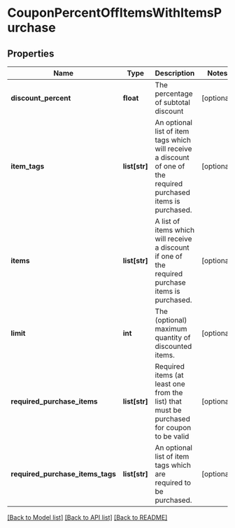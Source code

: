 # CouponPercentOffItemsWithItemsPurchase

## Properties
Name | Type | Description | Notes
------------ | ------------- | ------------- | -------------
**discount_percent** | **float** | The percentage of subtotal discount | [optional] 
**item_tags** | **list[str]** | An optional list of item tags which will receive a discount of one of the required purchased items is purchased. | [optional] 
**items** | **list[str]** | A list of items which will receive a discount if one of the required purchase items is purchased. | [optional] 
**limit** | **int** | The (optional) maximum quantity of discounted items. | [optional] 
**required_purchase_items** | **list[str]** | Required items (at least one from the list) that must be purchased for coupon to be valid | [optional] 
**required_purchase_items_tags** | **list[str]** | An optional list of item tags which are required to be purchased. | [optional] 

[[Back to Model list]](../README.md#documentation-for-models) [[Back to API list]](../README.md#documentation-for-api-endpoints) [[Back to README]](../README.md)


